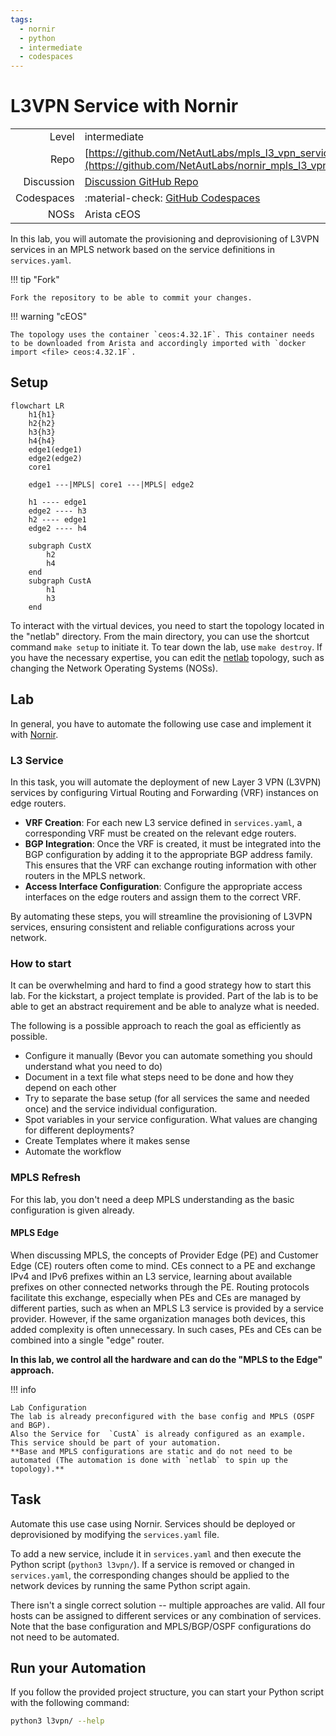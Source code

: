 ```yaml
---
tags:
  - nornir
  - python
  - intermediate
  - codespaces
---
```


# L3VPN Service with Nornir


|             |                                                                                                                |
| ----------: | :--------------------------------------------------------------------------------------------------------------|
| Level       | intermediate                                                                                                   |
| Repo        | [https://github.com/NetAutLabs/mpls_l3_vpn_service](https://github.com/NetAutLabs/nornir_mpls_l3_vpn_service)  |
| Discussion  | [Discussion GitHub Repo](https://github.com/NetAutLabs/nornir_mpls_l3_vpn_service/discussions)                 |
| Codespaces  | :material-check: [GitHub Codespaces](https://codespaces.new/NetAutLabs/nornir_mpls_l3_vpn_service)             |
| NOSs        | Arista cEOS                                                                                                    |


In this lab, you will automate the provisioning and deprovisioning of L3VPN services in an MPLS network based on the service definitions in `services.yaml`.

!!! tip "Fork"

    Fork the repository to be able to commit your changes.


!!! warning "cEOS"

    The topology uses the container `ceos:4.32.1F`. This container needs to be downloaded from Arista and accordingly imported with `docker import <file> ceos:4.32.1F`.



## Setup

``` mermaid
flowchart LR
    h1{h1}
    h2{h2}
    h3{h3}
    h4{h4}
    edge1(edge1)
    edge2(edge2)
    core1
    
    edge1 ---|MPLS| core1 ---|MPLS| edge2
    
    h1 ---- edge1
    edge2 ---- h3
    h2 ---- edge1
    edge2 ---- h4

    subgraph CustX
        h2
        h4
    end
    subgraph CustA
        h1
        h3
    end

```

To interact with the virtual devices, you need to start the topology located in the "netlab" directory. From the main directory, you can use the shortcut command `make setup` to initiate it. To tear down the lab, use `make destroy`. If you have the necessary expertise, you can edit the [netlab](https://netlab.tools) topology, such as changing the Network Operating Systems (NOSs).


## Lab
In general, you have to automate the following use case and implement it with [Nornir](https://nornir.readthedocs.io/en/stable/index.html).


### L3 Service

In this task, you will automate the deployment of new Layer 3 VPN (L3VPN) services by configuring Virtual Routing and Forwarding (VRF) instances on edge routers.

- **VRF Creation**: For each new L3 service defined in `services.yaml`, a corresponding VRF must be created on the relevant edge routers.
- **BGP Integration**: Once the VRF is created, it must be integrated into the BGP configuration by adding it to the appropriate BGP address family. This ensures that the VRF can exchange routing information with other routers in the MPLS network.
- **Access Interface Configuration**: Configure the appropriate access interfaces on the edge routers and assign them to the correct VRF.

By automating these steps, you will streamline the provisioning of L3VPN services, ensuring consistent and reliable configurations across your network.

### How to start


It can be overwhelming and hard to find a good strategy how to start this lab.
For the kickstart, a project template is provided.
Part of the lab is to be able to get an abstract requirement and be able to analyze what is needed.


The following is a possible approach to reach the goal as efficiently as possible.


- Configure it manually (Bevor you can automate something you should understand what you need to do)
- Document in a text file what steps need to be done and how they depend on each other
- Try to separate the base setup (for all services the same and needed once) and the service individual configuration.
- Spot variables in your service configuration. What values are changing for different deployments?
- Create Templates where it makes sense
- Automate the workflow



### MPLS Refresh

For this lab, you don't need a deep MPLS understanding as the basic configuration is given already.

#### MPLS Edge

When discussing MPLS, the concepts of Provider Edge (PE) and Customer Edge (CE) routers often come to mind. CEs connect to a PE and exchange IPv4 and IPv6 prefixes within an L3 service, learning about available prefixes on other connected networks through the PE. Routing protocols facilitate this exchange, especially when PEs and CEs are managed by different parties, such as when an MPLS L3 service is provided by a service provider. However, if the same organization manages both devices, this added complexity is often unnecessary. In such cases, PEs and CEs can be combined into a single "edge" router.

**In this lab, we control all the hardware and can do the "MPLS to the Edge" approach.**

!!! info 

    Lab Configuration
    The lab is already preconfigured with the base config and MPLS (OSPF and BGP).
    Also the Service for  `CustA` is already configured as an example. This service should be part of your automation.
    **Base and MPLS configurations are static and do not need to be automated (The automation is done with `netlab` to spin up the topology).**


## Task

Automate this use case using Nornir. Services should be deployed or deprovisioned by modifying the `services.yaml` file.

To add a new service, include it in `services.yaml` and then execute the Python script (`python3 l3vpn/`). If a service is removed or changed in `services.yaml`, the corresponding changes should be applied to the network devices by running the same Python script again.

There isn't a single correct solution -- multiple approaches are valid. All four hosts can be assigned to different services or any combination of services. Note that the base configuration and MPLS/BGP/OSPF configurations do not need to be automated.


## Run your Automation

If you follow the provided project structure, you can start your Python script with the following command:

```bash
python3 l3vpn/ --help
```

